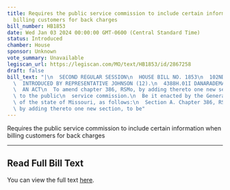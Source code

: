 ```yaml
---
title: Requires the public service commission to include certain information when
  billing customers for back charges
bill_number: HB1853
date: Wed Jan 03 2024 00:00:00 GMT-0600 (Central Standard Time)
status: Introduced
chamber: House
sponsor: Unknown
vote_summary: Unavailable
legiscan_url: https://legiscan.com/MO/text/HB1853/id/2867258
draft: false
bill_text: "|\n  SECOND REGULAR SESSION\n  HOUSE BILL NO. 1853\n  102ND GENERAL ASSEMBLY\n\
  \  INTRODUCED BY REPRESENTATIVE JOHNSON (12).\n  4388H.01I DANARADEMANMILLER,ChiefClerk\n\
  \  AN ACT\n  To amend chapter 386, RSMo, by adding thereto one new section relating\
  \ to the public\n  service commission.\n  Be it enacted by the General Assembly\
  \ of the state of Missouri, as follows:\n  Section A. Chapter 386, RSMo, is amended\
  \ by adding thereto one new section, to be"
---
```

Requires the public service commission to include certain information when billing customers for back charges

---

## Read Full Bill Text

You can view the full text [here](https://legiscan.com/MO/text/HB1853/id/2867258).
